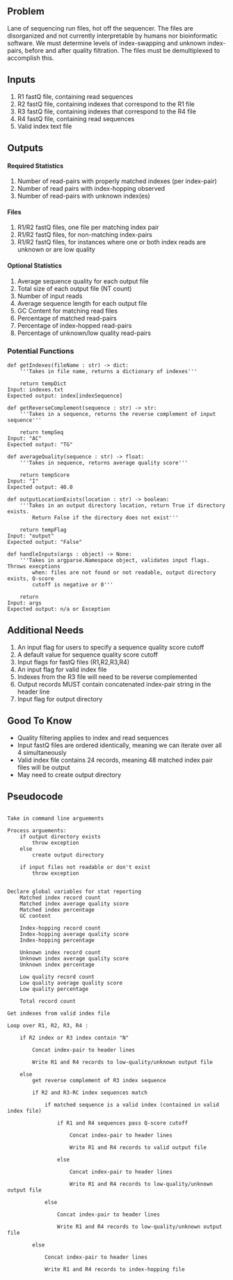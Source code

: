 ## Problem

Lane of sequencing run files, hot off the sequencer. The files are disorganized and not currently interpretable 
by humans nor bioinformatic software. We must determine levels of index-swapping and unknown index-pairs, 
before and after quality filtration. The files must be demultiplexed to accomplish this. 

## Inputs

1. R1 fastQ file, containing read sequences 
2. R2 fastQ file, containing indexes that correspond to the R1 file
3. R3 fastQ file, containing indexes that correspond to the R4 file
4. R4 fastQ file, containing read sequences 
5. Valid index text file

## Outputs 

#### Required Statistics 

1. Number of read-pairs with properly matched indexes (per index-pair)
2. Number of read pairs with index-hopping observed
3. Number of read-pairs with unknown index(es)

#### Files

1. R1/R2 fastQ files, one file per matching index pair
2. R1/R2 fastQ files, for non-matching index-pairs
3. R1/R2 fastQ files, for instances where one or both index reads are unknown or are low quality

#### Optional Statistics

1. Average sequence quality for each output file
2. Total size of each output file (NT count)
3. Number of input reads
4. Average sequence length for each output file
5. GC Content for matching read files
6. Percentage of matched read-pairs
7. Percentage of index-hopped read-pairs
8. Percentage of unknown/low quality read-pairs

### Potential Functions

```
def getIndexes(fileName : str) -> dict:
	'''Takes in file name, returns a dictionary of indexes'''

	return tempDict
Input: indexes.txt
Expected output: index[indexSequence]
```

```
def getReverseComplement(sequence : str) -> str:
	'''Takes in a sequence, returns the reverse complement of input sequence'''

	return tempSeq
Input: "AC"
Expected output: "TG"
```

```
def averageQuality(sequence : str) -> float:
	'''Takes in sequence, returns average quality score'''

	return tempScore
Input: "I"
Expected output: 40.0
```

```
def outputLocationExists(location : str) -> boolean:
	'''Takes in an output directory location, return True if directory exists.
		Return False if the directory does not exist'''

	return tempFlag
Input: "output"
Expected output: "False"
```

```
def handleInputs(args : object) -> None:
	'''Takes in argparse.Namespace object, validates input flags. Throws execptions
		when: files are not found or not readable, output directory exists, Q-score
		cutoff is negative or 0'''

	return
Input: args
Expected output: n/a or Exception
```
## Additional Needs

1. An input flag for users to specify a sequence quality score cutoff
2. A default value for sequence quality score cutoff
3. Input flags for fastQ files (R1,R2,R3,R4)
4. An input flag for valid index file
5. Indexes from the R3 file will need to be reverse complemented
6. Output records MUST contain concatenated index-pair string in the header line
7. Input flag for output directory

## Good To Know

- Quality filtering applies to index and read sequences
- Input fastQ files are ordered identically, meaning we can iterate over all 4 simultaneously 
- Valid index file contains 24 records, meaning 48 matched index pair files will be output
- May need to create output directory

## Pseudocode

```

Take in command line arguements 

Process arguements:
	if output directory exists
		throw exception
	else 
		create output directory
		
	if input files not readable or don't exist
		throw exception


Declare global variables for stat reporting
	Matched index record count
	Matched index average quality score
	Matched index percentage
	GC content
	
	Index-hopping record count
	Index-hopping average quality score
	Index-hopping percentage

	Unknown index record count
	Unknown index average quality score
	Unknown index percentage
	
	Low quality record count
	Low quality average quality score
	Low quality percentage

	Total record count 

Get indexes from valid index file

Loop over R1, R2, R3, R4 :

	if R2 index or R3 index contain "N"
	
		Concat index-pair to header lines
		
		Write R1 and R4 records to low-quality/unknown output file

	else 
		get reverse complement of R3 index sequence
		
		if R2 and R3-RC index sequences match
		
			if matched sequence is a valid index (contained in valid index file)
			
				if R1 and R4 sequences pass Q-score cutoff
				
					Concat index-pair to header lines
					
					Write R1 and R4 records to valid output file
					
				else
				
					Concat index-pair to header lines
					
					Write R1 and R4 records to low-quality/unknown output file
					
			else
			
				Concat index-pair to header lines
				
				Write R1 and R4 records to low-quality/unknown output file
			
		else
		
			Concat index-pair to header lines
			
			Write R1 and R4 records to index-hopping file

```
